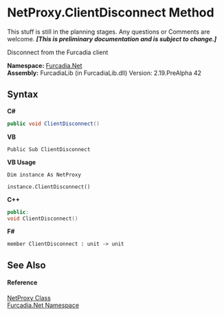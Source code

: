 # NetProxy.ClientDisconnect Method 
This stuff is still in the planning stages. Any questions or Comments are welcome. _**\[This is preliminary documentation and is subject to change.\]**_

Disconnect from the Furcadia client

**Namespace:**&nbsp;<a href="N_Furcadia_Net">Furcadia.Net</a><br />**Assembly:**&nbsp;FurcadiaLib (in FurcadiaLib.dll) Version: 2.19.PreAlpha 42

## Syntax

**C#**<br />
``` C#
public void ClientDisconnect()
```

**VB**<br />
``` VB
Public Sub ClientDisconnect
```

**VB Usage**<br />
``` VB Usage
Dim instance As NetProxy

instance.ClientDisconnect()
```

**C++**<br />
``` C++
public:
void ClientDisconnect()
```

**F#**<br />
``` F#
member ClientDisconnect : unit -> unit 

```


## See Also


#### Reference
<a href="T_Furcadia_Net_NetProxy">NetProxy Class</a><br /><a href="N_Furcadia_Net">Furcadia.Net Namespace</a><br />